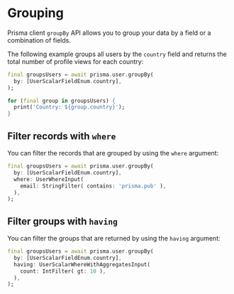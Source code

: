 # Grouping

Prisma client `groupBy` API allows you to group your data by a field or a combination of fields.

The following example groups all users by the `country` field and returns the total number of profile views for each country:

```dart
final groupsUsers = await prisma.user.groupBy(
  by: [UserScalarFieldEnum.country],
);

for (final group in groupsUsers) {
  print('Country: ${group.country}');
}
```

## Filter records with `where`

You can filter the records that are grouped by using the `where` argument:

```dart
final groupsUsers = await prisma.user.groupBy(
  by: [UserScalarFieldEnum.country],
  where: UserWhereInput(
    email: StringFilter( contains: 'prisma.pub' ),
  ),
);
```

## Filter groups with `having`

You can filter the groups that are returned by using the `having` argument:

```dart
final groupsUsers = await prisma.user.groupBy(
  by: [UserScalarFieldEnum.country],
  having: UserScalarWhereWithAggregatesInput(
    count: IntFilter( gt: 10 ),
  ),
);
```
